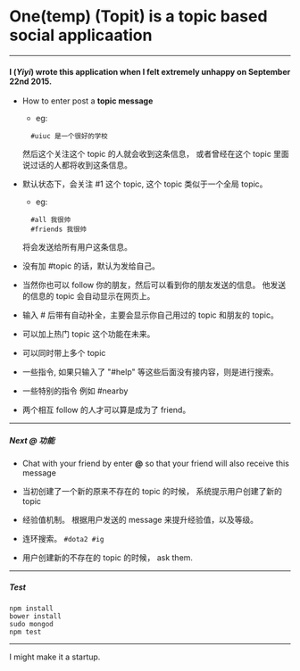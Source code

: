 # One(temp) (Topit) is a topic based social applicaation
---
#### I (*Yiyi*) wrote this application when I felt extremely unhappy on September 22nd 2015.

* How to enter post a **topic message**  
  * eg:
  ```
    #uiuc 是一个很好的学校
  ```
    然后这个关注这个 topic 的人就会收到这条信息， 或者曾经在这个 topic 里面说过话的人都将收到这条信息。

* 默认状态下，会关注 #1 这个 topic, 这个 topic 类似于一个全局 topic。
  * eg:
  ```
    #all 我很帅
    #friends 我很帅
  ```
  将会发送给所有用户这条信息。

* 没有加 #topic 的话，默认为发给自己。

* 当然你也可以 follow 你的朋友，然后可以看到你的朋友发送的信息。 他发送的信息的 topic 会自动显示在网页上。

* 输入 # 后带有自动补全，主要会显示你自己用过的 topic 和朋友的 topic。  

* 可以加上热门 topic 这个功能在未来。

* 可以同时带上多个 topic

* 一些指令, 如果只输入了 "#help" 等这些后面没有接内容，则是进行搜索。

* 一些特别的指令 例如 #nearby

* 两个相互 follow 的人才可以算是成为了 friend。
---
##### Next @ 功能

* Chat with your friend by enter **@** so that your friend will also receive this message

* 当初创建了一个新的原来不存在的 topic 的时候， 系统提示用户创建了新的 topic  

* 经验值机制。 根据用户发送的 message 来提升经验值，以及等级。

* 连环搜索。 ```#dota2 #ig```

* 用户创建新的不存在的 topic 的时候， ask them.
---
##### Test
```
npm install
bower install
sudo mongod
npm test
```
---
I might make it a startup.
